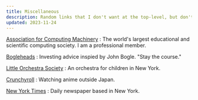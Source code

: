 ```yaml
---
title: Miscellaneous
description: Random links that I don't want at the top-level, but don't have an appropriate category yet.
updated: 2023-11-24
---
```


[Association for Computing Machinery](https://www.acm.org/)
:   The world's largest educational and scientific computing society.
    I am a professional member.

[Bogleheads](https://www.bogleheads.org/)
:   Investing advice inspied by John Bogle.  "Stay the course."

[Little Orchestra Society](https://www.littleorchestra.org/)
:   An orchestra for children in New York.

[Crunchyroll](https://www.crunchyroll.com/)
:   Watching anime outside Japan.

[New York Times](https://www.nytimes.com/)
:   Daily newspaper based in New York.
